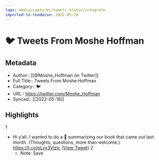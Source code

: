 ```yaml
---
tags: media/captures/tweets status/integrate
imported-to-readwise: 2022-05-29
---
```

# 🐦 Tweets From Moshe Hoffman

## Metadata
- Author:: [[@Moshe_Hoffman on Twitter]]
- Full Title:: Tweets From Moshe Hoffman
- Category:: 🐦
- URL:: https://twitter.com/Moshe_Hoffman
- Synced:: [[2022-05-18]]

## Highlights
1
- Hi y’all. 
  I wanted to do a 🧵 summarizing our book that came out last month.
  (Thoughts, questions, more than welcome.)
  https://t.co/pLyx3Vlzlc ([View Tweet](https://twitter.com/Moshe_Hoffman/status/1526585341628534786))
2
    - Note: Save

